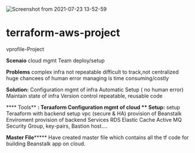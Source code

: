 ![Screenshot from 2021-07-23 13-52-59](https://user-images.githubusercontent.com/78690371/126742707-82e9c34f-32dc-4948-864c-16f43c42c6be.png)
# terraform-aws-project
vprofile-Project

**Scenaio**
  cloud mgmt Team
  deploy/setup 

**Problems**
  complex infra
  not repeatable
  difficult to track,not centralized
  huge chancees of human error
  managing is time consuming/costly

**Solution:**
  Configuration mgmt of infra
  Automatic Setup ( no human error)
  Maintain state of infra
  Version control
  repeatable, reusable code
  

 **** Tools** **: Teraaform Configuration mgmt of cloud 
**
  Setup:**
        setup Teraaform with backend
        setup vpc (secure & HA)
        provision of Beanstalk Enviroment
        provision of backend Services
            RDS
            Elastic Cache
            Active MQ
        Security Group, key-pairs, Bastion host....  
        
******Master File***********
Have created master file which contains all the tf code for building Beanstalk app on cloud.
        

